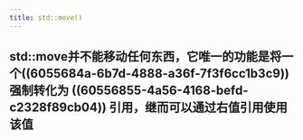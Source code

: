 ```yaml
---
title: std::move()
---
```


## std::move并不能移动任何东西，它唯一的功能是将一个((6055684a-6b7d-4888-a36f-7f3f6cc1b3c9)) 强制转化为 ((60556855-4a56-4168-befd-c2328f89cb04)) 引用，继而可以通过右值引用使用该值
